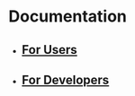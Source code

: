 # Documentation

- ## [For Users](documents/users/index.md)
- ## [For Developers](documents/developers/index.md)
